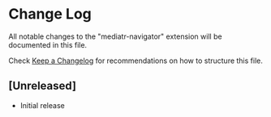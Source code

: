 # Change Log

All notable changes to the "mediatr-navigator" extension will be documented in this file.

Check [Keep a Changelog](http://keepachangelog.com/) for recommendations on how to structure this file.

## [Unreleased]

- Initial release